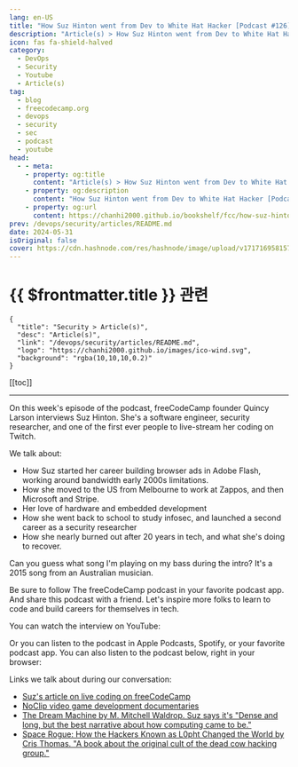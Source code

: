 ```yaml
---
lang: en-US
title: "How Suz Hinton went from Dev to White Hat Hacker [Podcast #126]"
description: "Article(s) > How Suz Hinton went from Dev to White Hat Hacker [Podcast #126]"
icon: fas fa-shield-halved
category: 
  - DevOps
  - Security
  - Youtube
  - Article(s)
tag: 
  - blog
  - freecodecamp.org
  - devops
  - security
  - sec
  - podcast
  - youtube
head:
  - - meta:
    - property: og:title
      content: "Article(s) > How Suz Hinton went from Dev to White Hat Hacker [Podcast #126]"
    - property: og:description
      content: "How Suz Hinton went from Dev to White Hat Hacker [Podcast #126]"
    - property: og:url
      content: https://chanhi2000.github.io/bookshelf/fcc/how-suz-hinton-went-from-dev-to-white-hat-hacker-podcast-126.html
prev: /devops/security/articles/README.md
date: 2024-05-31
isOriginal: false
cover: https://cdn.hashnode.com/res/hashnode/image/upload/v1717169581573/61cad1fa-2425-4767-af5e-f0bbfd48b4c9.png
---
```


# {{ $frontmatter.title }} 관련

```component VPCard
{
  "title": "Security > Article(s)",
  "desc": "Article(s)",
  "link": "/devops/security/articles/README.md",
  "logo": "https://chanhi2000.github.io/images/ico-wind.svg",
  "background": "rgba(10,10,10,0.2)"
}
```

[[toc]]

---

<SiteInfo
  name="How Suz Hinton went from Dev to White Hat Hacker [Podcast #126]"
  desc="On this week's episode of the podcast, freeCodeCamp founder Quincy Larson interviews Suz Hinton. She's a software engineer, security researcher, and one of the first ever people to live-stream her coding on Twitch. We talk about: How Suz started her..."
  url="https://freecodecamp.org/news/how-suz-hinton-went-from-dev-to-white-hat-hacker-podcast-126/"
  logo="https://cdn.freecodecamp.org/universal/favicons/favicon.ico"
  preview="https://cdn.hashnode.com/res/hashnode/image/upload/v1717169581573/61cad1fa-2425-4767-af5e-f0bbfd48b4c9.png"/>

On this week's episode of the podcast, freeCodeCamp founder Quincy Larson interviews Suz Hinton. She's a software engineer, security researcher, and one of the first ever people to live-stream her coding on Twitch.

We talk about:

- How Suz started her career building browser ads in Adobe Flash, working around bandwidth early 2000s limitations.
- How she moved to the US from Melbourne to work at Zappos, and then Microsoft and Stripe.
- Her love of hardware and embedded development
- How she went back to school to study infosec, and launched a second career as a security researcher
- How she nearly burned out after 20 years in tech, and what she's doing to recover.

Can you guess what song I'm playing on my bass during the intro? It's a 2015 song from an Australian musician.

Be sure to follow The freeCodeCamp podcast in your favorite podcast app. And share this podcast with a friend. Let's inspire more folks to learn to code and build careers for themselves in tech.

You can watch the interview on YouTube:

<VidStack src="youtube/07lfmzGHrSI" />

Or you can listen to the podcast in Apple Podcasts, Spotify, or your favorite podcast app. You can also listen to the podcast below, right in your browser:

Links we talk about during our conversation:

- [<VPIcon icon="fa-brands fa-free-code-camp"/>Suz's article on live coding on freeCodeCamp](https://freecodecamp.org/news/lessons-from-my-first-year-of-live-coding-on-twitch-41a32e2f41c1)
- [<VPIcon icon="fa-brands fa-youtube"/>NoClip video game development documentaries](https://youtube.com/@NoclipDocs)
- [The Dream Machine by M. Mitchell Waldrop. Suz says it's "Dense and long, but the best narrative about how computing came to be."](https://press.stripe.com/the-dream-machine) <!-- TODO: add VPCard -->
- [Space Rogue: How the Hackers Known as L0pht Changed the World by Cris Thomas. "A book about the original cult of the dead cow hacking group."](https://barnesandnoble.com/w/space-rogue-cris-thomas/1142912008)

